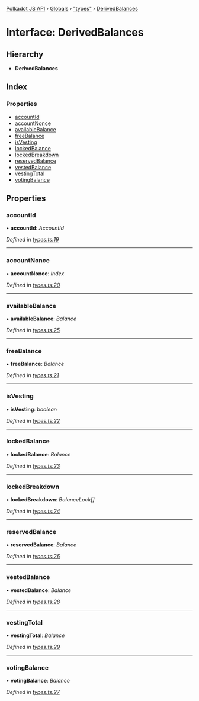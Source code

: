 [Polkadot JS API](../README.md) › [Globals](../globals.md) › ["types"](../modules/_types_.md) › [DerivedBalances](_types_.derivedbalances.md)

# Interface: DerivedBalances

## Hierarchy

* **DerivedBalances**

## Index

### Properties

* [accountId](_types_.derivedbalances.md#accountid)
* [accountNonce](_types_.derivedbalances.md#accountnonce)
* [availableBalance](_types_.derivedbalances.md#availablebalance)
* [freeBalance](_types_.derivedbalances.md#freebalance)
* [isVesting](_types_.derivedbalances.md#isvesting)
* [lockedBalance](_types_.derivedbalances.md#lockedbalance)
* [lockedBreakdown](_types_.derivedbalances.md#lockedbreakdown)
* [reservedBalance](_types_.derivedbalances.md#reservedbalance)
* [vestedBalance](_types_.derivedbalances.md#vestedbalance)
* [vestingTotal](_types_.derivedbalances.md#vestingtotal)
* [votingBalance](_types_.derivedbalances.md#votingbalance)

## Properties

###  accountId

• **accountId**: *AccountId*

*Defined in [types.ts:19](https://github.com/polkadot-js/api/blob/8b1a7a8584/packages/api-derive/src/types.ts#L19)*

___

###  accountNonce

• **accountNonce**: *Index*

*Defined in [types.ts:20](https://github.com/polkadot-js/api/blob/8b1a7a8584/packages/api-derive/src/types.ts#L20)*

___

###  availableBalance

• **availableBalance**: *Balance*

*Defined in [types.ts:25](https://github.com/polkadot-js/api/blob/8b1a7a8584/packages/api-derive/src/types.ts#L25)*

___

###  freeBalance

• **freeBalance**: *Balance*

*Defined in [types.ts:21](https://github.com/polkadot-js/api/blob/8b1a7a8584/packages/api-derive/src/types.ts#L21)*

___

###  isVesting

• **isVesting**: *boolean*

*Defined in [types.ts:22](https://github.com/polkadot-js/api/blob/8b1a7a8584/packages/api-derive/src/types.ts#L22)*

___

###  lockedBalance

• **lockedBalance**: *Balance*

*Defined in [types.ts:23](https://github.com/polkadot-js/api/blob/8b1a7a8584/packages/api-derive/src/types.ts#L23)*

___

###  lockedBreakdown

• **lockedBreakdown**: *BalanceLock[]*

*Defined in [types.ts:24](https://github.com/polkadot-js/api/blob/8b1a7a8584/packages/api-derive/src/types.ts#L24)*

___

###  reservedBalance

• **reservedBalance**: *Balance*

*Defined in [types.ts:26](https://github.com/polkadot-js/api/blob/8b1a7a8584/packages/api-derive/src/types.ts#L26)*

___

###  vestedBalance

• **vestedBalance**: *Balance*

*Defined in [types.ts:28](https://github.com/polkadot-js/api/blob/8b1a7a8584/packages/api-derive/src/types.ts#L28)*

___

###  vestingTotal

• **vestingTotal**: *Balance*

*Defined in [types.ts:29](https://github.com/polkadot-js/api/blob/8b1a7a8584/packages/api-derive/src/types.ts#L29)*

___

###  votingBalance

• **votingBalance**: *Balance*

*Defined in [types.ts:27](https://github.com/polkadot-js/api/blob/8b1a7a8584/packages/api-derive/src/types.ts#L27)*
